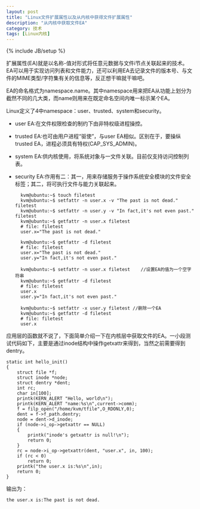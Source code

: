 ```yaml
---
layout: post
title: "Linux文件扩展属性以及从内核中获得文件扩展属性"
description: "从内核中获取文件EA"
category: 技术
tags: [Linux内核]
---
```

{% include JB/setup %}

扩展属性(EA)就是以名称-值对形式将任意元数据与文件i节点关联起来的技术。EA可以用于实现访问列表和文件能力，还可以利用EA去记录文件的版本号、与文件的MIME类型/字符集有关的信息等，反正想干嘛就干嘛吧。

EA的命名格式为namespace.name。其中namespace用来把EA从功能上划分为截然不同的几大类，而name则用来在既定命名空间内唯一标示某个EA。

Linux定义了4中namespace：user、trusted、system和security。

* user EA:在文件权限检查的制约下由非特权级进程操控。
* trusted EA:也可由用户进程“驱使”，与user EA相似。区别在于，要操纵trusted EA，进程必须具有特权(CAP_SYS_ADMIN)。
* system EA:供内核使用，将系统对象与一文件关联。目前仅支持访问控制列表。
* security EA:作用有二：其一，用来存储服务于操作系统安全模块的文件安全标签；其二，将可执行文件与能力关联起来。

		kvm@ubuntu:~$ touch filetest
		kvm@ubuntu:~$ setfattr -n user.x -v "The past is not dead." filetest 
		kvm@ubuntu:~$ setfattr -n user.y -v "In fact,it's not even past." filetest 
		kvm@ubuntu:~$ getfattr -n user.x filetest 
		# file: filetest
		user.x="The past is not dead."
		
		kvm@ubuntu:~$ getfattr -d filetest 
		# file: filetest
		user.x="The past is not dead."
		user.y="In fact,it's not even past."
		
		kvm@ubuntu:~$ setfattr -n user.x filetest    //设置EA的值为一个空字符串
		kvm@ubuntu:~$ getfattr -d filetest 
		# file: filetest
		user.x
		user.y="In fact,it's not even past."
		
		kvm@ubuntu:~$ setfattr -x user.y filetest //删除一个EA
		kvm@ubuntu:~$ getfattr -d filetest 
		# file: filetest
		user.x
		
应用层的函数就不说了，下面简单介绍一下在内核层中获取文件的EA。一小段测试代码如下，主要是通过inode结构中操作getxattr来得到，当然之前需要得到dentry。

	static int hello_init()
	{
		struct file *f;
		struct inode *node;
		struct dentry *dent;
		int rc;
		char in[100];
		printk(KERN_ALERT "Hello, world\n");
		printk(KERN_ALERT "name:%s\n",current->comm);
		f = filp_open("/home/kvm/tfile",O_RDONLY,0);
		dent = f->f_path.dentry;
		node = dent->d_inode;
		if (node->i_op->getxattr == NULL)
		{
		    printk("inode's getxattr is null!\n");
		    return 0;
		}
		rc = node->i_op->getxattr(dent, "user.x", in, 100);
		if (rc < 0)
			return 0;
		printk("the user.x is:%s\n",in);
		return 0;
	}


输出为：

	the user.x is:The past is not dead.